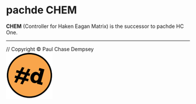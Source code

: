 # pachde CHEM

**CHEM** (Controller for Haken Eagan Matrix) is the successor to pachde HC One.

---

// Copyright © Paul Chase Dempsey\
![pachde (#d) logo](./image/Logo.svg)